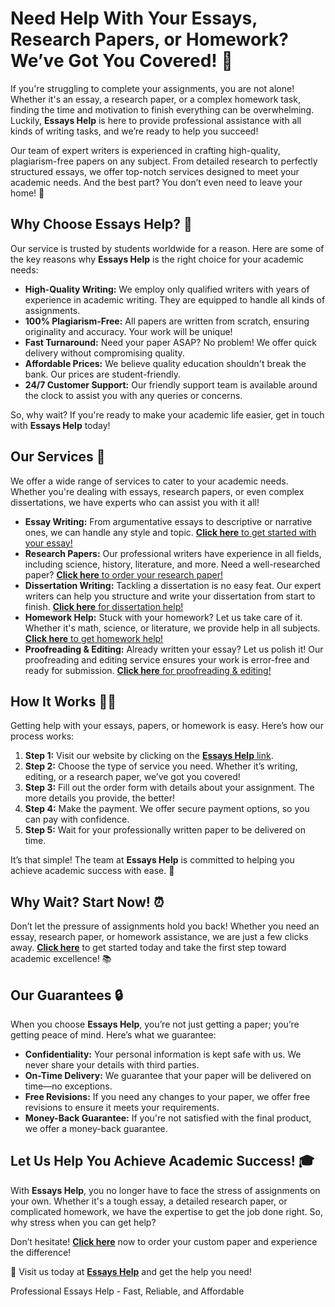 <h1>Need Help With Your Essays, Research Papers, or Homework? We’ve Got You Covered! 🚀</h1>

<p>If you're struggling to complete your assignments, you are not alone! Whether it's an essay, a research paper, or a complex homework task, finding the time and motivation to finish everything can be overwhelming. Luckily, <strong>Essays Help</strong> is here to provide professional assistance with all kinds of writing tasks, and we’re ready to help you succeed!</p>

<p>Our team of expert writers is experienced in crafting high-quality, plagiarism-free papers on any subject. From detailed research to perfectly structured essays, we offer top-notch services designed to meet your academic needs. And the best part? You don’t even need to leave your home! 🏡</p>

<h2>Why Choose <strong>Essays Help</strong>? 🤔</h2>

<p>Our service is trusted by students worldwide for a reason. Here are some of the key reasons why <strong>Essays Help</strong> is the right choice for your academic needs:</p>

<ul>
    <li><strong>High-Quality Writing:</strong> We employ only qualified writers with years of experience in academic writing. They are equipped to handle all kinds of assignments.</li>
    <li><strong>100% Plagiarism-Free:</strong> All papers are written from scratch, ensuring originality and accuracy. Your work will be unique!</li>
    <li><strong>Fast Turnaround:</strong> Need your paper ASAP? No problem! We offer quick delivery without compromising quality.</li>
    <li><strong>Affordable Prices:</strong> We believe quality education shouldn't break the bank. Our prices are student-friendly.</li>
    <li><strong>24/7 Customer Support:</strong> Our friendly support team is available around the clock to assist you with any queries or concerns.</li>
</ul>

<p>So, why wait? If you're ready to make your academic life easier, get in touch with <strong>Essays Help</strong> today!</p>

<h2>Our Services 🌟</h2>

<p>We offer a wide range of services to cater to your academic needs. Whether you're dealing with essays, research papers, or even complex dissertations, we have experts who can assist you with it all!</p>

<ul>
    <li><strong>Essay Writing:</strong> From argumentative essays to descriptive or narrative ones, we can handle any style and topic. <a href="https://tinyurl.com/topessay?keyword=essays+help" target="_blank"><strong>Click here</strong> to get started with your essay!</a></li>
    <li><strong>Research Papers:</strong> Our professional writers have experience in all fields, including science, history, literature, and more. Need a well-researched paper? <a href="https://tinyurl.com/topessay?keyword=essays+help" target="_blank"><strong>Click here</strong> to order your research paper!</a></li>
    <li><strong>Dissertation Writing:</strong> Tackling a dissertation is no easy feat. Our expert writers can help you structure and write your dissertation from start to finish. <a href="https://tinyurl.com/topessay?keyword=essays+help" target="_blank"><strong>Click here</strong> for dissertation help!</a></li>
    <li><strong>Homework Help:</strong> Stuck with your homework? Let us take care of it. Whether it's math, science, or literature, we provide help in all subjects. <a href="https://tinyurl.com/topessay?keyword=essays+help" target="_blank"><strong>Click here</strong> to get homework help!</a></li>
    <li><strong>Proofreading & Editing:</strong> Already written your essay? Let us polish it! Our proofreading and editing service ensures your work is error-free and ready for submission. <a href="https://tinyurl.com/topessay?keyword=essays+help" target="_blank"><strong>Click here</strong> for proofreading & editing!</a></li>
</ul>

<h2>How It Works 👨‍💻</h2>

<p>Getting help with your essays, papers, or homework is easy. Here’s how our process works:</p>

<ol>
    <li><strong>Step 1:</strong> Visit our website by clicking on the <a href="https://tinyurl.com/topessay?keyword=essays+help" target="_blank"><strong>Essays Help</strong> link</a>.</li>
    <li><strong>Step 2:</strong> Choose the type of service you need. Whether it’s writing, editing, or a research paper, we’ve got you covered!</li>
    <li><strong>Step 3:</strong> Fill out the order form with details about your assignment. The more details you provide, the better!</li>
    <li><strong>Step 4:</strong> Make the payment. We offer secure payment options, so you can pay with confidence.</li>
    <li><strong>Step 5:</strong> Wait for your professionally written paper to be delivered on time.</li>
</ol>

<p>It’s that simple! The team at <strong>Essays Help</strong> is committed to helping you achieve academic success with ease. 🌟</p>

<h2>Why Wait? Start Now! ⏰</h2>

<p>Don’t let the pressure of assignments hold you back! Whether you need an essay, research paper, or homework assistance, we are just a few clicks away. <a href="https://tinyurl.com/topessay?keyword=essays+help" target="_blank"><strong>Click here</strong></a> to get started today and take the first step toward academic excellence! 📚</p>

<h2>Our Guarantees 🔒</h2>

<p>When you choose <strong>Essays Help</strong>, you’re not just getting a paper; you’re getting peace of mind. Here’s what we guarantee:</p>

<ul>
    <li><strong>Confidentiality:</strong> Your personal information is kept safe with us. We never share your details with third parties.</li>
    <li><strong>On-Time Delivery:</strong> We guarantee that your paper will be delivered on time—no exceptions.</li>
    <li><strong>Free Revisions:</strong> If you need any changes to your paper, we offer free revisions to ensure it meets your requirements.</li>
    <li><strong>Money-Back Guarantee:</strong> If you're not satisfied with the final product, we offer a money-back guarantee.</li>
</ul>

<h2>Let Us Help You Achieve Academic Success! 🎓</h2>

<p>With <strong>Essays Help</strong>, you no longer have to face the stress of assignments on your own. Whether it's a tough essay, a detailed research paper, or complicated homework, we have the expertise to get the job done right. So, why stress when you can get help?</p>

<p>Don’t hesitate! <a href="https://tinyurl.com/topessay?keyword=essays+help" target="_blank"><strong>Click here</strong></a> now to order your custom paper and experience the difference!</p>

<p>📌 Visit us today at <a href="https://tinyurl.com/topessay?keyword=essays+help" target="_blank"><strong>Essays Help</strong></a> and get the help you need!</p>
Professional Essays Help - Fast, Reliable, and Affordable
